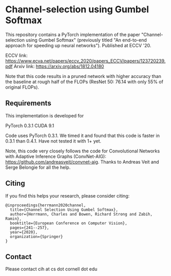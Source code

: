 # Channel-selection using Gumbel Softmax

This repository contains a PyTorch implementation of the paper  "Channel-selection using Gumbel Softmax" (previously titled "An end-to-end approach for speeding up neural networks"). Published at ECCV '20.

ECCV link: https://www.ecva.net/papers/eccv_2020/papers_ECCV/papers/123720239.pdf
Arxiv link: https://arxiv.org/abs/1812.04180

Note that this code results in a pruned network with higher accuracy than the baseline at rough half of the FLOPs (ResNet 50: 76.14 with only 55% of original FLOPs).

## Requirements

This implementation is developed for

PyTorch 0.3.1
CUDA 9.1

Code uses PyTorch 0.3.1. We timed it and found that this code is faster in 0.3.1 than 0.4.1. Have not tested it with 1+ yet.

Note, this code very closely follows the code for Convolutional Networks with Adaptive Inference Graphs (ConvNet-AIG): https://github.com/andreasveit/convnet-aig. Thanks to Andreas Veit and Serge Belongie for all the help.

## Citing

If you find this helps your research, please consider citing:

```
@inproceedings{herrmann2020channel,
  title={Channel Selection Using Gumbel Softmax},
  author={Herrmann, Charles and Bowen, Richard Strong and Zabih, Ramin},
  booktitle={European Conference on Computer Vision},
  pages={241--257},
  year={2020},
  organization={Springer}
}
```

## Contact

Please contact cih at cs dot cornell dot edu
